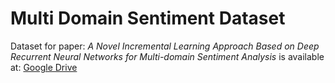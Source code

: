 # Multi Domain Sentiment Dataset
Dataset for paper: _A Novel Incremental Learning Approach Based on Deep Recurrent Neural Networks for Multi-domain Sentiment Analysis_ is available at: [Google Drive](https://drive.google.com/file/d/1ljrovC1XwUsleFu9wHKoLeNztMoe_fWE/view?usp=sharing)
